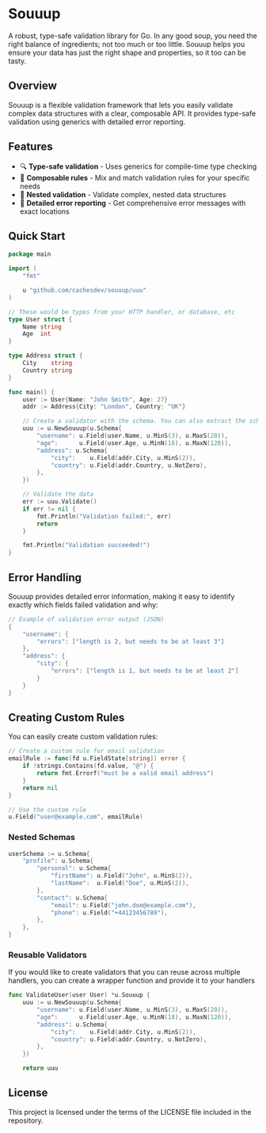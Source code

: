 # Souuup

A robust, type-safe validation library for Go. In any good soup, you need the right balance of ingredients; not too much or too little. Souuup helps you ensure your data has just the right shape and properties, so it too can be tasty.

## Overview

Souuup is a flexible validation framework that lets you easily validate complex data structures with a clear, composable API. It provides type-safe validation using generics with detailed error reporting.

## Features

- 🔍 **Type-safe validation** - Uses generics for compile-time type checking
- 🧩 **Composable rules** - Mix and match validation rules for your specific needs
- 🌳 **Nested validation** - Validate complex, nested data structures
- 🚦 **Detailed error reporting** - Get comprehensive error messages with exact locations

## Quick Start

```go
package main

import (
    "fmt"

    u "github.com/cachesdev/souuup/uuu"
)

// These would be types from your HTTP handler, or database, etc
type User struct {
	Name string
	Age  int
}

type Address struct {
	City    string
	Country string
}

func main() {
	user := User{Name: "John Smith", Age: 27}
	addr := Address{City: "London", Country: "UK"}

	// Create a validator with the schema. You can also extract the schema definition, if you prefer.
	uuu := u.NewSouuup(u.Schema{
		"username": u.Field(user.Name, u.MinS(3), u.MaxS(20)),
		"age":      u.Field(user.Age, u.MinN(18), u.MaxN(120)),
		"address": u.Schema{
			"city":    u.Field(addr.City, u.MinS(2)),
			"country": u.Field(addr.Country, u.NotZero),
		},
	})

	// Validate the data
	err := uuu.Validate()
	if err != nil {
		fmt.Println("Validation failed:", err)
		return
	}

	fmt.Println("Validation succeeded!")
}
```

## Error Handling

Souuup provides detailed error information, making it easy to identify exactly which fields failed validation and why:

```go
// Example of validation error output (JSON)
{
    "username": {
        "errors": ["length is 2, but needs to be at least 3"]
    },
    "address": {
        "city": {
            "errors": ["length is 1, but needs to be at least 2"]
        }
    }
}
```

## Creating Custom Rules

You can easily create custom validation rules:

```go
// Create a custom rule for email validation
emailRule := func(fd u.FieldState[string]) error {
    if !strings.Contains(fd.value, "@") {
        return fmt.Errorf("must be a valid email address")
    }
    return nil
}

// Use the custom rule
u.Field("user@example.com", emailRule)
```

### Nested Schemas

```go
userSchema := u.Schema{
    "profile": u.Schema{
        "personal": u.Schema{
            "firstName": u.Field("John", u.MinS(2)),
            "lastName":  u.Field("Doe", u.MinS(2)),
        },
        "contact": u.Schema{
            "email": u.Field("john.doe@example.com"),
            "phone": u.Field("+44123456789"),
        },
    },
}
```

### Reusable Validators

If you would like to create validators that you can reuse across multiple handlers, you can create a wrapper function and provide it to your handlers

```go
func ValidateUser(user User) *u.Souuup {
	uuu := u.NewSouuup(u.Schema{
		"username": u.Field(user.Name, u.MinS(3), u.MaxS(20)),
		"age":      u.Field(user.Age, u.MinN(18), u.MaxN(120)),
		"address": u.Schema{
			"city":    u.Field(addr.City, u.MinS(2)),
			"country": u.Field(addr.Country, u.NotZero),
		},
	})

    return uuu
```

## License

This project is licensed under the terms of the LICENSE file included in the repository.

